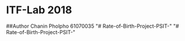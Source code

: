 # ITF-Lab 2018

##Author
Chanin Pholpho 61070035
"# Rate-of-Birth-Project-PSIT-" 
"# Rate-of-Birth-Project-PSIT-" 

